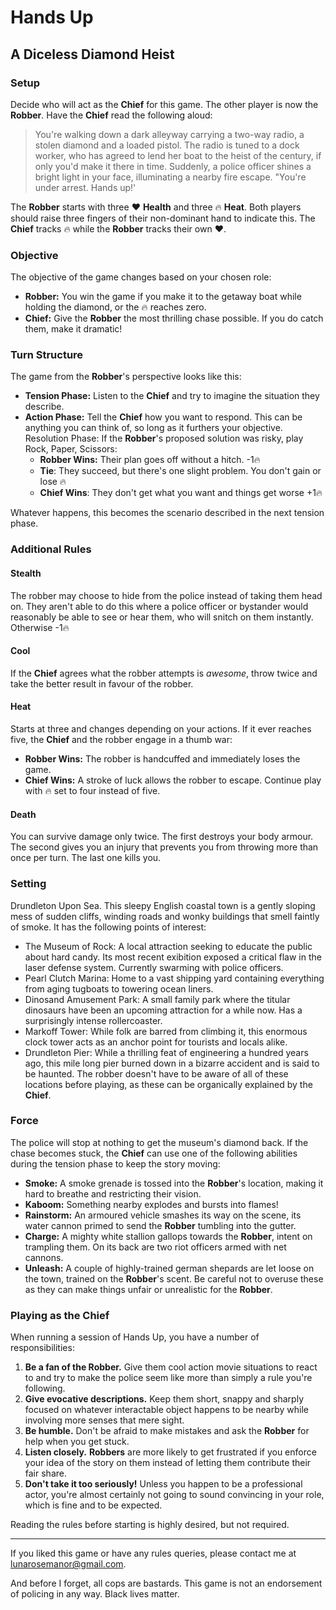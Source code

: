 # Hands Up
## A Diceless Diamond Heist

### Setup
Decide who will act as the **Chief** for this game. The other player is now the **Robber**. Have the **Chief** read the following aloud:
> You're walking down a dark alleyway carrying a two-way radio, a stolen diamond and a loaded pistol. The radio is tuned to a dock worker, who has agreed to lend her boat to the heist of the century, if only you'd make it there in time. Suddenly, a police officer shines a bright light in your face, illuminating a nearby fire escape.
> "You're under arrest. Hands up!'

The **Robber** starts with three ❤️ **Health** and three 🔥 **Heat**. Both players should raise three fingers of their non-dominant hand to indicate this. The **Chief** tracks 🔥 while the **Robber** tracks their own ❤️.

### Objective
The objective of the game changes based on your chosen role:
- **Robber:** You win the game if you make it to the getaway boat while holding the diamond, or the 🔥 reaches zero.
- **Chief:** Give the **Robber** the most thrilling chase possible. If you do catch them, make it dramatic!

### Turn Structure
The game from the **Robber**'s perspective looks like this:
- **Tension Phase:** Listen to the **Chief** and try to imagine the situation they describe.
- **Action Phase:** Tell the **Chief** how you want to respond. This can be anything you can think of, so long as it furthers your objective.
Resolution Phase: If the **Robber**'s proposed solution was risky, play Rock, Paper, Scissors:
    - **Robber Wins:** Their plan goes off without a hitch. -1🔥
    - **Tie**: They succeed, but there's one slight problem. You don't gain or lose 🔥
    - **Chief Wins**: They don't get what you want and things get worse +1🔥

Whatever happens, this becomes the scenario described in the next tension phase.

### Additional Rules

#### Stealth
The robber may choose to hide from the police instead of taking them head on. They aren't able to do this where a police officer or bystander would reasonably be able to see or hear them, who will snitch on them instantly. Otherwise -1🔥

#### Cool
If the **Chief** agrees what the robber attempts is *awesome*, throw twice and take the better result in favour of the robber.

#### Heat
Starts at three and changes depending on your actions. If it ever reaches five, the **Chief** and the robber engage in a thumb war:
- **Robber Wins:** The robber is handcuffed and immediately loses the game.
- **Chief Wins:** A stroke of luck allows the robber to escape. Continue play with 🔥 set to four instead of five.

#### Death
You can survive damage only twice. The first destroys your body armour. The second gives you an injury that prevents you from throwing more than once per turn. The last one kills you.

### Setting
Drundleton Upon Sea. This sleepy English coastal town is a gently sloping mess of sudden cliffs, winding roads and wonky buildings that smell faintly of smoke. It has the following points of interest:
- The Museum of Rock: A local attraction seeking to educate the public about hard candy. Its most recent exibition exposed a critical flaw in the laser defense system. Currently swarming with police officers.
- Pearl Clutch Marina: Home to a vast shipping yard containing everything from aging tugboats to towering ocean liners.
- Dinosand Amusement Park: A small family park where the titular dinosaurs have been an upcoming attraction for a while now. Has a surprisingly intense rollercoaster.
- Markoff Tower: While folk are barred from climbing it, this enormous clock tower acts as an anchor point for tourists and locals alike.
- Drundleton Pier: While a thrilling feat of engineering a hundred years ago, this mile long pier burned down in a bizarre accident and is said to be haunted.
The robber doesn't have to be aware of all of these locations before playing, as these can be organically explained by the **Chief**.

### Force
The police will stop at nothing to get the museum's diamond back. If the chase becomes stuck, the **Chief** can use one of the following abilities during the tension phase to keep the story moving:
- **Smoke:** A smoke grenade is tossed into the **Robber**'s location, making it hard to breathe and restricting their vision.
- **Kaboom:** Something nearby explodes and bursts into flames!
- **Rainstorm:** An armoured vehicle smashes its way on the scene, its water cannon primed to send the **Robber** tumbling into the gutter.
- **Charge:** A mighty white stallion gallops towards the **Robber**, intent on trampling them. On its back are two riot officers armed with net cannons.
- **Unleash:** A couple of highly-trained german shepards are let loose on the town, trained on the **Robber**'s scent.
Be careful not to overuse these as they can make things unfair or unrealistic for the **Robber**.

### Playing as the Chief
When running a session of Hands Up, you have a number of responsibilities:
1. **Be a fan of the Robber.** Give them cool action movie situations to react to and try to make the police seem like more than simply a rule you're following.
2. **Give evocative descriptions.** Keep them short, snappy and sharply focused on whatever interactable object happens to be nearby while involving more senses that mere sight.
3. **Be humble.** Don't be afraid to make mistakes and ask the **Robber** for help when you get stuck.
4. **Listen closely.** **Robbers** are more likely to get frustrated if you enforce your idea of the story on them instead of letting them contribute their fair share.
5. **Don't take it too seriously!** Unless you happen to be a professional actor, you're almost certainly not going to sound convincing in your role, which is fine and to be expected.

Reading the rules before starting is highly desired, but not required.

--------------------------------------------------------------------------------

If you liked this game or have any rules queries, please contact me at lunarosemanor@gmail.com.

And before I forget, all cops are bastards. This game is not an endorsement of policing in any way. Black lives matter.
